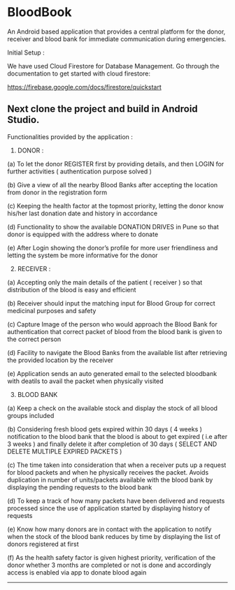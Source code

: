 # BloodBook

An Android based application that provides a central platform for the donor, receiver and blood bank for immediate communication during emergencies.

Initial Setup :

We have used Cloud Firestore for Database Management. 
Go through the documentation to get started with cloud firestore:

https://firebase.google.com/docs/firestore/quickstart

Next clone the project and build in Android Studio.
------------------------------------------------------------------------------------------------

Functionalities provided by the application :

1.	DONOR :

(a) To let the donor REGISTER first by providing details, and then LOGIN for further activities ( authentication purpose solved )

(b) Give a view of all the nearby Blood Banks after accepting the location from donor in the registration form

(c) Keeping the health factor at the topmost priority, letting the donor know his/her last donation date and history in accordance

(d) Functionality to show the available DONATION DRIVES in Pune so that donor is equipped with the address where to donate

(e) After Login showing the donor’s profile for more user friendliness and letting the system be more informative for the donor

2.	RECEIVER :

(a) Accepting only the main details of the patient ( receiver ) so that distribution of the blood is easy and efficient

(b) Receiver should input the matching input for Blood Group for correct medicinal purposes and safety

(c) Capture Image of the person who would approach the Blood Bank for authentication that correct packet of blood from the blood bank is given to the correct person

(d) Facility to navigate the Blood Banks from the available list after retrieving the provided location by the receiver

(e) Application sends an auto generated email to the selected bloodbank with deatils to avail the packet when physically visited

3.	BLOOD BANK

(a) Keep a check on the available stock and display the stock of all blood groups included

(b) Considering fresh blood gets expired within 30 days ( 4 weeks ) notification to the blood bank that the blood is about to get expired ( i.e after 3 weeks ) and finally delete it after completion of 30 days ( SELECT AND DELETE MULTIPLE EXPIRED PACKETS )

(c) The time taken into consideration that when a receiver puts up a request for blood packets and when he physically receives the packet. Avoids duplication in number of units/packets available with the blood bank by displaying the pending requests to the blood bank

(d) To keep a track of how many packets have been delivered and requests processed since the use of application started by displaying history of requests

(e) Know how many donors are in contact with the application to notify when the stock of the blood bank reduces by time by displaying the list of donors registered at first

(f) As the health safety factor is given highest priority, verification of the donor whether 3 months are completed or not is done and accordingly access is enabled via app to donate blood again

------------------------------------------------------------------------------------------------
